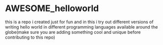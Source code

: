 # AWESOME_helloworld
this is a repo i created just for fun and in this i try out different versions of writing hello world in different programming languages available around the globe(make sure you are adding something cool and unique before contributing to this repo)
